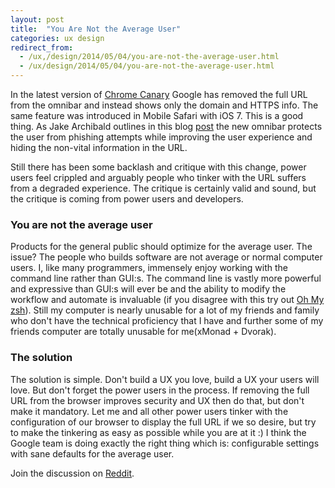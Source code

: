 ```yaml
---
layout: post
title:  "You Are Not the Average User"
categories: ux design
redirect_from:
  - /ux,/design/2014/05/04/you-are-not-the-average-user.html
  - /ux/design/2014/05/04/you-are-not-the-average-user.html
---
```


In the latest version of [Chrome Canary](https://www.google.com/intl/en/chrome/browser/canary.html) Google has removed the full URL from the omnibar and instead shows only the domain and HTTPS info. The same feature was introduced in Mobile Safari with iOS 7. This is a good thing. As Jake Archibald outlines in this blog [post](http://jakearchibald.com/2014/improving-the-url-bar/) the new omnibar protects the user from phishing attempts while improving the user experience and hiding the non-vital information in the URL.

Still there has been some backlash and critique with this change, power users feel crippled and arguably people who tinker with the URL suffers from a degraded experience. The critique is certainly valid and sound, but the critique is coming from power users and developers.

### You are not the average user

Products for the general public should optimize for the average user. The issue? The people who builds software are not average or normal computer users. I, like many programmers, immensely enjoy working with the command line rather than GUI:s. The command line is vastly more powerful and expressive than GUI:s will ever be and the ability to modify the workflow and automate is invaluable (if you disagree with this try out [Oh My zsh](https://github.com/robbyrussell/oh-my-zsh)). Still my computer is nearly unusable for a lot of my friends and family who don't have the technical proficiency that I have and further some of my friends computer are totally unusable for me(xMonad + Dvorak).

### The solution

 The solution is simple. Don't build a UX you love, build a UX your users will love. But don't forget the power users in the process. If removing the full URL from the browser improves security and UX then do that, but don't make it mandatory. Let me and all other power users tinker with the configuration of our browser to display the full URL if we so desire, but try to make the tinkering as easy as possible while you are at it :) I think the Google team is doing exactly the right thing which is: configurable settings with sane defaults for the average user.

 Join the discussion on [Reddit](http://www.reddit.com/r/programming/comments/24p80j/you_are_not_the_average_user/).
